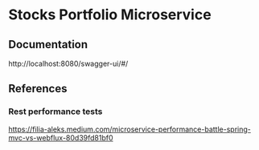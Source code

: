 # Stocks Portfolio Microservice

## Documentation

http://localhost:8080/swagger-ui/#/

## References

### Rest performance tests

https://filia-aleks.medium.com/microservice-performance-battle-spring-mvc-vs-webflux-80d39fd81bf0